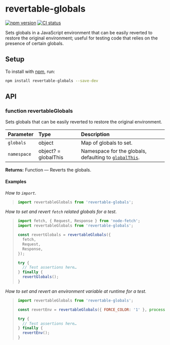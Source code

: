 # revertable-globals

[![npm version](https://badgen.net/npm/v/revertable-globals)](https://npm.im/revertable-globals) [![CI status](https://github.com/jaydenseric/revertable-globals/workflows/CI/badge.svg)](https://github.com/jaydenseric/revertable-globals/actions)

Sets globals in a JavaScript environment that can be easily reverted to restore the original environment; useful for testing code that relies on the presence of certain globals.

## Setup

To install with [npm](https://npmjs.com/get-npm), run:

```sh
npm install revertable-globals --save-dev
```

## API

### function revertableGlobals

Sets globals that can be easily reverted to restore the original environment.

| Parameter | Type | Description |
| :-- | :-- | :-- |
| `globals` | object | Map of globals to set. |
| `namespace` | object? = globalThis | Namespace for the globals, defaulting to [`globalThis`](https://developer.mozilla.org/en-US/docs/Web/JavaScript/Reference/Global_Objects/globalThis). |

**Returns:** Function — Reverts the globals.

#### Examples

_How to `import`._

> ```js
> import revertableGlobals from 'revertable-globals';
> ```

_How to set and revert `fetch` related globals for a test._

> ```js
> import fetch, { Request, Response } from 'node-fetch';
> import revertableGlobals from 'revertable-globals';
>
> const revertGlobals = revertableGlobals({
>   fetch,
>   Request,
>   Response,
> });
>
> try {
>   // Test assertions here…
> } finally {
>   revertGlobals();
> }
> ```

_How to set and revert an environment variable at runtime for a test._

> ```js
> import revertableGlobals from 'revertable-globals';
>
> const revertEnv = revertableGlobals({ FORCE_COLOR: '1' }, process.env);
>
> try {
>   // Test assertions here…
> } finally {
>   revertEnv();
> }
> ```

